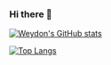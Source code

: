 ### Hi there 👋

<!--
**Weydon-Ding/Weydon-Ding** is a ✨ _special_ ✨ repository because its `README.md` (this file) appears on your GitHub profile.

Here are some ideas to get you started:

- 🔭 I’m currently working on ...
- 🌱 I’m currently learning ...
- 👯 I’m looking to collaborate on ...
- 🤔 I’m looking for help with ...
- 💬 Ask me about ...
- 📫 How to reach me: ...
- 😄 Pronouns: ...
- ⚡ Fun fact: ...
-->

[![Weydon's GitHub stats](https://github-readme-stats.vercel.app/api?username=Weydon-Ding&count_private=true&show_icons=true)](https://github.com/Weydon-Ding/github-readme-stats)

[![Top Langs](https://github-readme-stats.vercel.app/api/top-langs/?username=Weydon-Ding&layout=compact)](https://github.com/anuraghazra/github-readme-stats)